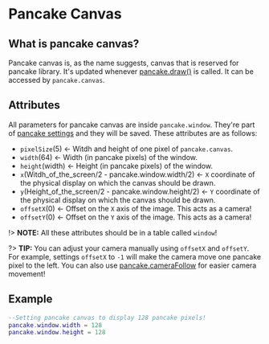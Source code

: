 # Pancake Canvas

## What is pancake canvas?

Pancake canvas is, as the name suggests, canvas that is reserved for pancake library. It's updated whenever [pancake.draw()](/documentation/functions/pancake.draw()) is called. It can be accessed by `pancake.canvas`.

## Attributes

All parameters for pancake canvas are inside `pancake.window`. They're part of [pancake settings](/documentation/topics/settings) and they will be saved. These attributes are as follows:

* `pixelSize`(5) <- Witdh and height of one pixel of `pancake.canvas`.
* `width`(64) <- Width (in pancake pixels) of the window.
* `height`(width) <- Height (in pancake pixels) of the window.
* `x`(Witdh_of_the_screen/2 - pancake.window.width/2) <- `X` coordinate of the physical display on which the canvas should be drawn.
* `y`(Height_of_the_screen/2 - pancake.window.height/2) <- `Y` coordinate of the physical display on which the canvas should be drawn.
* `offsetX`(0) <- Offset on the `X` axis of the image. This acts as a camera!
* `offsetY`(0) <- Offset on the `Y` axis of the image. This acts as a camera!

!> **NOTE:** All these attributes should be in a table called `window`!

?> **TIP:** You can adjust your camera manually using `offsetX` and `offsetY`. For example, settings `offsetX` to `-1` will make the camera move one pancake pixel to the left. You can also use [pancake.cameraFollow](/documentation/topics/camera_follow) for easier camera movement!

## Example

```lua
--Setting pancake canvas to display 128 pancake pixels!
pancake.window.width = 128
pancake.window.height = 128
```
